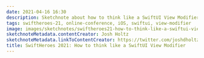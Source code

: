 ```yaml
---
date: 2021-04-16 16:30
description: Sketchnote about how to think like a SwiftUI View Modifier from SwiftHeroes 2021
tags: swiftheroes-21, online-conference, iOS, swiftui, view-modifier
image: images/sketchnotes/swiftheroes21-how-to-think-like-a-swiftui-view-modifier-small.jpg
sketchnoteMetadata.contentCreator: Josh Holtz
sketchnoteMetadata.linkToContentCreator: https://twitter.com/joshdholtz
title: SwiftHeroes 2021: How to think like a SwiftUI View Modifier
---
```

